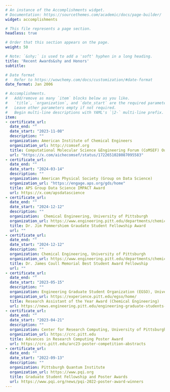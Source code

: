 ```yaml
---
# An instance of the Accomplishments widget.
# Documentation: https://sourcethemes.com/academic/docs/page-builder/
widget: accomplishments

# This file represents a page section.
headless: true

# Order that this section appears on the page.
weight: 50

# Note: `&shy;` is used to add a 'soft' hyphen in a long heading.
title: 'Recent Awards&shy and Honors'
subtitle:

# Date format
#   Refer to https://wowchemy.com/docs/customization/#date-format
date_format: Jan 2006

# Accomplishments.
#   Add/remove as many `item` blocks below as you like.
#   `title`, `organization`, and `date_start` are the required parameters.
#   Leave other parameters empty if not required.
#   Begin multi-line descriptions with YAML's `|2-` multi-line prefix.
item:
- certificate_url: 
  date_end: ""
  date_start: "2023-11-08"
  description: ""
  organization: American Institute of Chemical Engineers
  organization_url: http://comsef.org
  title: Computational Molecular Science &Engineering Forum (CoMSEF) Outstanding Graduate Student Award
  url: "https://x.com/aichecomsef/status/1722651028087095583"
- certificate_url:
  date_end: ""
  date_start: "2024-03-14"
  description: ""
  organization: American Physical Society (Group on Data Science)
  organization_url: "https://engage.aps.org/gds/home"
  title: APS Group Data Science IMPACT Award
  url: https://x.com/apsdatascience
- certificate_url: 
  date_end: ""
  date_start: "2024-12-12"
  description: ""
  organization:  Chemical Engineering, University of Pittsburgh
  organization_url: https://www.engineering.pitt.edu/departments/chemical-petroleum/
  title: Dr. Jim Pommershiem Graudate Student Fellowship Award
  url: ""
- certificate_url: 
  date_end: ""
  date_start: "2024-12-12"
  description: ""
  organization: Chemical Engineering, University of Pittsburgh
  organization_url: https://www.engineering.pitt.edu/departments/chemical-petroleum/
  title: Dr. James Coull Memorial Best Student Award Fellowship
  url: ""
- certificate_url: 
  date_end: ""
  date_start: "2023-05-15"
  description: ""
  organization: Engineering Graduate Student Organization (EGSO), University of Pittsburgh
  organization_url: https://experience.pitt.edu/egso/home/
  title: Research Assistant of the Year Award (Chemical Engineering)
  url: https://news.engineering.pitt.edu/engineering-graduate-students-recognized-at-egso-rata-awards/
- certificate_url: 
  date_end: ""
  date_start: "2023-04-21"
  description: ""
  organization: Center for Research Computing, University of Pittsburgh
  organization_url: https://crc.pitt.edu
  title: Advances in Research Computing Poster Award
  url: https://crc.pitt.edu/arc23-poster-competition-abstracts
- certificate_url: 
  date_end: ""
  date_start: "2022-09-13"
  description: ""
  organization: Pittsburgh Quantum Institute
  organization_url: https://www.pqi.org
  title: Graduate Student Fellowship and Poster Awards
  url: https://www.pqi.org/news/pqi-2022-poster-award-winners
---
```

